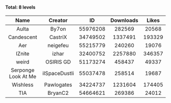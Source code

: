 #### Total: 8 levels

| Name | Creator | ID | Downloads | Likes |
|:---:|:---:|:---:|:---:|:---:|
| Aulta | By7on | 55976208 | 282569 | 20568
| Candescent | CastriX | 34749502 | 1337491 | 193329
| Aer | neigefeu | 55215779 | 240260 | 19076
| IZnite | izhar | 32400752 | 2257880 | 346357
| weird | OSIRIS GD | 51173274 | 458437 | 49337
| Serponge Look At Me | iISpaceDustIi | 55037478 | 258514 | 19687
| Wishless | Pawlogates | 34224737 | 1231604 | 174405
|  TIA | BryanC2 | 54664621 | 269386 | 24012
